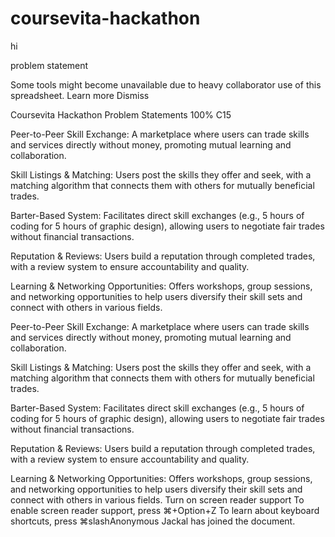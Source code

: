 # coursevita-hackathon
hi

problem statement

Some tools might become unavailable due to heavy collaborator use of this spreadsheet. Learn more
Dismiss

Coursevita Hackathon Problem Statements
100%
C15

Peer-to-Peer Skill Exchange: A marketplace where users can trade skills and services directly without money, promoting mutual learning and collaboration.

Skill Listings & Matching: Users post the skills they offer and seek, with a matching algorithm that connects them with others for mutually beneficial trades.

Barter-Based System: Facilitates direct skill exchanges (e.g., 5 hours of coding for 5 hours of graphic design), allowing users to negotiate fair trades without financial transactions.

Reputation & Reviews: Users build a reputation through completed trades, with a review system to ensure accountability and quality.

Learning & Networking Opportunities: Offers workshops, group sessions, and networking opportunities to help users diversify their skill sets and connect with others in various fields.
 
 
 	
Peer-to-Peer Skill Exchange: A marketplace where users can trade skills and services directly without money, promoting mutual learning and collaboration.

Skill Listings & Matching: Users post the skills they offer and seek, with a matching algorithm that connects them with others for mutually beneficial trades.

Barter-Based System: Facilitates direct skill exchanges (e.g., 5 hours of coding for 5 hours of graphic design), allowing users to negotiate fair trades without financial transactions.

Reputation & Reviews: Users build a reputation through completed trades, with a review system to ensure accountability and quality.

Learning & Networking Opportunities: Offers workshops, group sessions, and networking opportunities to help users diversify their skill sets and connect with others in various fields.
Turn on screen reader support
To enable screen reader support, press ⌘+Option+Z To learn about keyboard shortcuts, press ⌘slashAnonymous Jackal has joined the document.